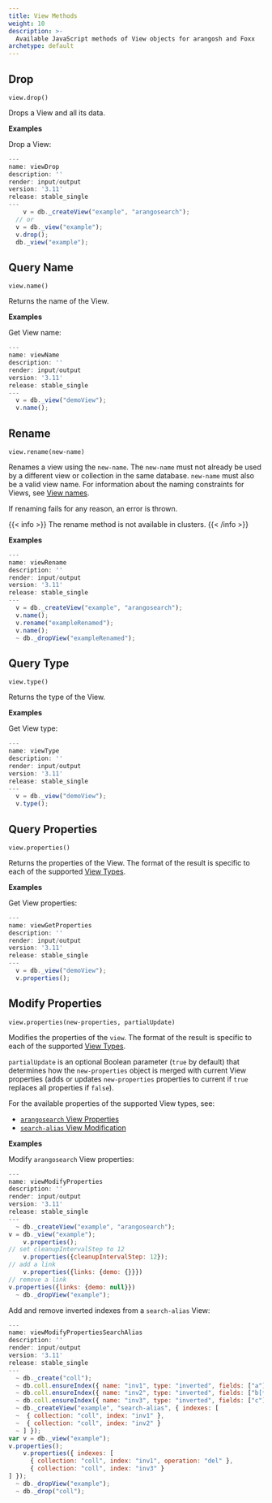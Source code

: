 ```yaml
---
title: View Methods
weight: 10
description: >-
  Available JavaScript methods of View objects for arangosh and Foxx
archetype: default
---
```

## Drop

`view.drop()`

Drops a View and all its data.

**Examples**

Drop a View:

```js
---
name: viewDrop
description: ''
render: input/output
version: '3.11'
release: stable_single
---
    v = db._createView("example", "arangosearch");
  // or
  v = db._view("example");
  v.drop();
  db._view("example");
```

## Query Name

`view.name()`

Returns the name of the View.

**Examples**

Get View name:

```js
---
name: viewName
description: ''
render: input/output
version: '3.11'
release: stable_single
---
  v = db._view("demoView");
  v.name();
```

## Rename

`view.rename(new-name)`

Renames a view using the `new-name`. The `new-name` must not already be used by
a different view or collection in the same database. `new-name` must also be a
valid view name. For information about the naming constraints for Views, see
[View names](_index.md#view-names).

If renaming fails for any reason, an error is thrown.

{{< info >}}
The rename method is not available in clusters.
{{< /info >}}

**Examples**

```js
---
name: viewRename
description: ''
render: input/output
version: '3.11'
release: stable_single
---
  v = db._createView("example", "arangosearch");
  v.name();
  v.rename("exampleRenamed");
  v.name();
  ~ db._dropView("exampleRenamed");
```

## Query Type

`view.type()`

Returns the type of the View.

**Examples**

Get View type:

```js
---
name: viewType
description: ''
render: input/output
version: '3.11'
release: stable_single
---
  v = db._view("demoView");
  v.type();
```

## Query Properties

`view.properties()`

Returns the properties of the View. The format of the result is specific to
each of the supported [View Types](_index.md).

**Examples**

Get View properties:

```js
---
name: viewGetProperties
description: ''
render: input/output
version: '3.11'
release: stable_single
---
  v = db._view("demoView");
  v.properties();
```

## Modify Properties

`view.properties(new-properties, partialUpdate)`

Modifies the properties of the `view`. The format of the result is specific to
each of the supported [View Types](_index.md).

`partialUpdate` is an optional Boolean parameter (`true` by default) that
determines how the `new-properties` object is merged with current View properties
(adds or updates `new-properties` properties to current if `true` replaces all
properties if `false`).

For the available properties of the supported View types, see:
- [`arangosearch` View Properties](../../../../core-topics/indexing/arangosearch/arangosearch-views-reference.md#view-properties)
- [`search-alias` View Modification](../../../../core-topics/indexing/arangosearch/search-alias-views-reference.md#view-modification)

**Examples**

Modify `arangosearch` View properties:

```js
---
name: viewModifyProperties
description: ''
render: input/output
version: '3.11'
release: stable_single
---
  ~ db._createView("example", "arangosearch");
v = db._view("example");
    v.properties();
// set cleanupIntervalStep to 12
    v.properties({cleanupIntervalStep: 12});
// add a link
    v.properties({links: {demo: {}}})
// remove a link
v.properties({links: {demo: null}})
  ~ db._dropView("example");
```

Add and remove inverted indexes from a `search-alias` View:

```js
---
name: viewModifyPropertiesSearchAlias
description: ''
render: input/output
version: '3.11'
release: stable_single
---
  ~ db._create("coll");
  ~ db.coll.ensureIndex({ name: "inv1", type: "inverted", fields: ["a"] });
  ~ db.coll.ensureIndex({ name: "inv2", type: "inverted", fields: ["b[*]"] });
  ~ db.coll.ensureIndex({ name: "inv3", type: "inverted", fields: ["c"] });
  ~ db._createView("example", "search-alias", { indexes: [
  ~  { collection: "coll", index: "inv1" },
  ~  { collection: "coll", index: "inv2" }
  ~ ] });
var v = db._view("example");
v.properties();
    v.properties({ indexes: [
      { collection: "coll", index: "inv1", operation: "del" },
      { collection: "coll", index: "inv3" }
] });
  ~ db._dropView("example");
  ~ db._drop("coll");
```
